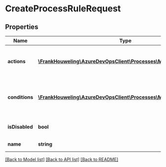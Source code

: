 # CreateProcessRuleRequest

## Properties
Name | Type | Description | Notes
------------ | ------------- | ------------- | -------------
**actions** | [**\FrankHouweling\AzureDevOpsClient\Processes\Model\RuleAction[]**](RuleAction.md) | List of actions to take when the rule is triggered. | [optional] 
**conditions** | [**\FrankHouweling\AzureDevOpsClient\Processes\Model\RuleCondition[]**](RuleCondition.md) | List of conditions when the rule should be triggered. | [optional] 
**isDisabled** | **bool** | Indicates if the rule is disabled. | [optional] 
**name** | **string** | Name for the rule. | [optional] 

[[Back to Model list]](../README.md#documentation-for-models) [[Back to API list]](../README.md#documentation-for-api-endpoints) [[Back to README]](../README.md)


